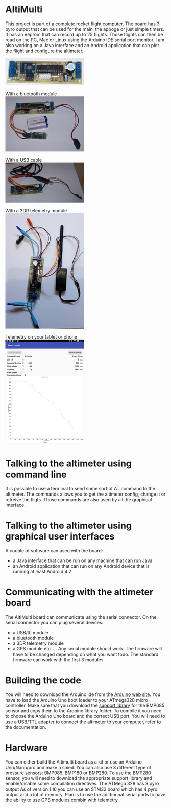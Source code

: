 # AltiMulti
This project is part of a complete rocket flight computer. The board has 3 pyro output that can be used for the main, the appoge or just simple timers. It has an eeprom that can record up to 25 flights. Those flights can then be read on the PC, Mac or Linux using the Arduino IDE serial port monitor.
I am also working on a Java interface and an Android application that can plot the flight and configure the altimeter.                  

<img src="/pictures/altimulti.JPG" width="49%">  

With a bluetooth module                                                                              
<img src="/pictures/altimulti_bluetooth.JPG" width="49%">       

With a USB cable                                                    
<img src="/pictures/altimulti_usb.JPG" width="49%">      

With a 3DR telemetry module                                             
<img src="/pictures/altimulti_3DRtelemetry.jpg" width="49%">      

Telemetry on your tablet or phone                                              
<img src="/pictures/altimulti_telemetryV2.jpg" width="49%">

# Talking to the altimeter using command line
It is possible to use a terminal to send some sort of AT command to the altimeter. The commands allows you to get the altimeter config, change it or retreive the fligts. Those commands are also used by all the graphical interface.

# Talking to the altimeter using graphical user interfaces
A couple of software can used with the board:
- a Java interface that can be run on any machine that can run Java
- an Android application that can run on any Android device that is running at least Android 4.2 

# Communicating with the altimeter board
The AltiMulti board can communicate using the serial connector. On the serial connector you can plug several devices:
- a USB/ttl module
- a bluetooth module
- a 3DR telemetry module
- a GPS module 
etc ....
Any serial module should work. The firmware will have to be changed depending on what you want todo. The standard firmware can work with the first 3 modules.

# Building the code
You will need to download the Arduino ide from the [Arduino web site](https://www.arduino.cc/). 
You have to load the Arduino Uno boot loader to your ATmega328 micro controller. 
Make sure that you download the [support library](https://github.com/bdureau/AltimetersLibs) for the BMP085 sensor and copy them to the Arduino library folder. To compile it you need to choose the Arduino Uno board and the correct USB port.
You will need to use a USB/TTL adapter to connect the altimeter to your computer, refer to the documentation.

# Hardware
You can either build the Altimulti board as a kit or use an Arduino Uno/Nano/pro and make a shied. You can also use 3 different type of pressure sensors: BMP085, BMP180 or BMP280. To use the BMP280 sensor, you will need to download the appropriate support library and enable/disable some compilation directives.
The ATMega 328 has 3 pyro output
As of version 1.16 you can use an STM32 board which has 4 pyro output and a lot of memory. Plan is to use the adittionnal serial ports to have the ability to use GPS modules combin with telemetry.
